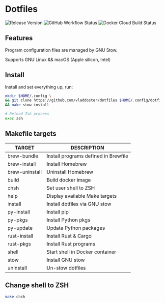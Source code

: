 # Dotfiles

![Release Version](https://img.shields.io/github/v/release/vladdoster/dotfiles)
![GitHub Workflow Status](https://img.shields.io/github/workflow/status/vladdoster/dotfiles/Release?label=Release)
![Docker Cloud Build Status](https://img.shields.io/docker/cloud/build/vdoster/dotfiles)

## Features

Program configuration files are managed by GNU Stow.

Supports GNU Linux && macOS (Apple silicon, Intel)

## Install

Install and set everything up, run:

```zsh
mkdir $HOME/.config \
&& git clone https://github.com/vladdoster/dotfiles $HOME/.config/dotfiles \
&& make stow install

# Reload Zsh process
exec zsh
```

## Makefile targets

| TARGET         | DESCRIPTION                          |
| -------------- | ------------------------------------ |
| brew-bundle    | Install programs defined in Brewfile |
| brew-install   | Install Homebrew                     |
| brew-uninstall | Uninstall Homebrew                   |
| build          | Build docker image                   |
| chsh           | Set user shell to ZSH                |
| help           | Display available Make targets       |
| install        | Install dotfiles via GNU stow        |
| py-install     | Install pip                          |
| py-pkgs        | Install Python pkgs                  |
| py-update      | Update Python packages               |
| rust-install   | Install Rust & Cargo                 |
| rust-pkgs      | Install Rust programs                |
| shell          | Start shell in Docker container      |
| stow           | Install GNU stow                     |
| uninstall      | Un-stow dotfiles                     |

## Change shell to ZSH

```zsh
make chsh
```
